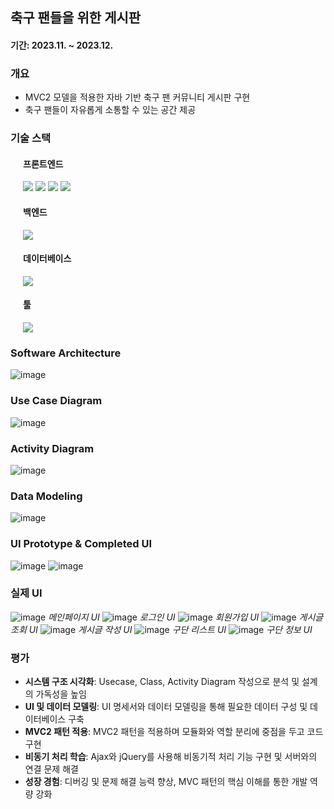 ## 축구 팬들을 위한 게시판
#### 기간: 2023.11. ~ 2023.12.

### 개요
 - MVC2 모델을 적용한 자바 기반 축구 팬 커뮤니티 게시판 구현
 - 축구 팬들이 자유롭게 소통할 수 있는 공간 제공


### 기술 스택
<div style="padding-left: 20px;">
  <h4>프론트엔드</h4>
  <img src="https://img.shields.io/badge/html5-E34F26?style=for-the-badge&logo=html5&logoColor=white">
  <img src="https://img.shields.io/badge/css-1572B6?style=for-the-badge&logo=css3&logoColor=white">
  <img src="https://img.shields.io/badge/javascript-F7DF1E?style=for-the-badge&logo=javascript&logoColor=black">
  <img src="https://img.shields.io/badge/jquery-0769AD?style=for-the-badge&logo=jquery&logoColor=white">
</div>
<div style="padding-left: 20px;">
  <h4>백엔드</h4>
  <img src="https://img.shields.io/badge/java-007396?style=for-the-badge&logo=java&logoColor=white">
</div>
<div style="padding-left: 20px;">
  <h4>데이터베이스</h4>
  <img src="https://img.shields.io/badge/oracle-F80000?style=for-the-badge&logo=oracle&logoColor=white">
</div>
<div style="padding-left: 20px;">
  <h4>툴</h4>
  <img src="https://img.shields.io/badge/eclipse-2C2255?style=for-the-badge&logo=eclipse&logoColor=white">
</div>

### Software Architecture
![image](https://github.com/user-attachments/assets/89117bca-e7a5-49a5-83c2-e64c4b61abca)


### Use Case Diagram
![image](https://github.com/user-attachments/assets/d516f031-c09f-48e6-8e33-41ff6285f50e)


### Activity Diagram
![image](https://github.com/user-attachments/assets/bfaf3ec7-48ab-496e-b64f-60e0966ef530)


### Data Modeling
![image](https://github.com/user-attachments/assets/97169c79-ae7f-4e59-8fa7-6c0449e564fd)


### UI Prototype & Completed UI
![image](https://github.com/user-attachments/assets/cdcf7540-10b3-44d3-b1f3-04eefb61889d)
![image](https://github.com/user-attachments/assets/73106d5c-113e-49e4-8824-f5084dbf4cfb)


### 실제 UI
![image](https://github.com/user-attachments/assets/ee8170da-0229-4691-9d6e-bfb2c7573a60)
*메인페이지 UI*
![image](https://github.com/user-attachments/assets/219073da-2134-4923-b144-361991446d15)
*로그인 UI*
![image](https://github.com/user-attachments/assets/440162ad-4a8e-4b1b-9619-fb5bd5a69235)
*회원가입 UI*
![image](https://github.com/user-attachments/assets/274bbb5c-35ff-43bb-9ba7-1e2ca3ebf722)
*게시글 조회 UI*
![image](https://github.com/user-attachments/assets/f4ead382-da2a-45d4-845b-589708ccf889)
*게시글 작성 UI*
![image](https://github.com/user-attachments/assets/8d741dce-98ad-4adc-b470-091dbd2d16b8)
*구단 리스트 UI*
![image](https://github.com/user-attachments/assets/d8a74780-8467-4abb-ae4e-110e47c90e5b)
*구단 정보 UI*


### 평가
- **시스템 구조 시각화**: Usecase, Class, Activity Diagram 작성으로 분석 및 설계의 가독성을 높임
- **UI 및 데이터 모델링**: UI 명세서와 데이터 모델링을 통해 필요한 데이터 구성 및 데이터베이스 구축
- **MVC2 패턴 적용**: MVC2 패턴을 적용하며 모듈화와 역할 분리에 중점을 두고 코드 구현
- **비동기 처리 학습**: Ajax와 jQuery를 사용해 비동기적 처리 기능 구현 및 서버와의 연결 문제 해결
- **성장 경험**: 디버깅 및 문제 해결 능력 향상, MVC 패턴의 핵심 이해를 통한 개발 역량 강화